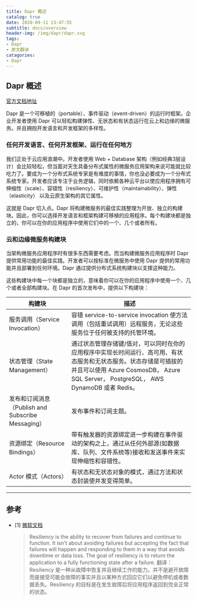 ```yaml
---
title: Dapr 概述
catalog: true
date: 2020-09-11 13:47:55
subtitle: docs/overview
header-img: /img/dapr/dapr.svg
tags: 
- Dapr
- 原文翻译
catagories:
- Dapr
---
```


## Dapr 概述

[官方文档地址](https://github.com/dapr/docs/tree/master/overview)

Dapr 是一个可移植的（portable）、事件驱动（event-driven）的运行时框架。企业开发者使用 Dapr 可以轻松构建弹性、无状态和有状态运行在云上和边缘的微服务。并且拥抱开发语言和开发框架的多样性。

### 任何开发语言、任何开发框架、运行在任何地方

我们正处于云应用浪潮中。开发者使用 Web + Database 架构（例如经典3层设计）会比较轻松，但当面对天生具备分布式属性的微服务应用架构来说可能就比较吃力了。要成为一个分布式系统专家是有难度的事情，你也没必要成为一个分布式系统专家。开发者应该专注于业务逻辑，同时依赖各种云平台以使应用程序拥有可伸缩性（scale）、容错性（resiliency）、可维护性（maintainability）、弹性（elasticity） 以及云原生架构的其它属性。

这就是 Dapr 切入点。Dapr 将构建微服务的最佳实践整理为开放、独立的构建块。因此，你可以选择开发语言和框架构建可移植的应用程序。每个构建块都是独立的，你可以在你的应用程序中使用它们中的一个、几个或者所有。

### 云和边缘微服务构建块

当架构微服务应用程序时有很多东西需要考虑。而当构建微服务应用程序时 Dapr 提供常用功能的最佳实践。开发者可以按标准在微服务中使用 Dapr 提供的常用功能并且部署到任何环境。Dapr 通过提供分布式系统构建块以支撑这种能力。

这些构建块中每一个块都是独立的，意味着你可以在你的应用程序中使用一个、几个或者全部构建块。在 Dapr 的首次发布中，提供以下构建块：

构建块|描述
--|--
服务调用（Service Invocation）| 容错 service-to-service invocation 使方法调用（包括重试调用）远程服务，无论这些服务位于任何被支持的托管环境。
状态管理（State Management）| 通过状态管理存储键/值对，可以同时在你的应用程序中实现长时间运行、高可用、有状态服务和无状态服务。状态存储是可插拔的并且可以使用 Azure CosmosDB， Azure SQL Server， PostgreSQL， AWS DynamoDB 或者 Redis。
发布和订阅消息（Publish and Subscribe Messaging）| 发布事件和订阅主题。
资源绑定（Resource Bindings）| 带有触发器的资源绑定进一步构建在事件驱动的架构之上，通过从任何外部源(如数据库、队列、文件系统等)接收和发送事件来实现伸缩性和容错性。
Actor 模式（Actors）| 有状态和无状态对象的模式，通过方法和状态封装使并发变得简单。

---

## 参考

- [1] [微软文档](https://docs.microsoft.com/en-us/dotnet/architecture/microservices/implement-resilient-applications/)

    > Resiliency is the ability to recover from failures and continue to function. It isn't about avoiding failures but accepting the fact that failures will happen and responding to them in a way that avoids downtime or data loss. The goal of resiliency is to return the application to a fully functioning state after a failure.
    > 翻译：Resiliency 是一种从故障中恢复并且继续工作的能力。并不是避开故障而是接受可能会故障的事实并且以某种方式回应它们以避免停机或者数据丢失。Resiliency 的目标是在发生故障后将应用程序返回到完全正常的状态。
